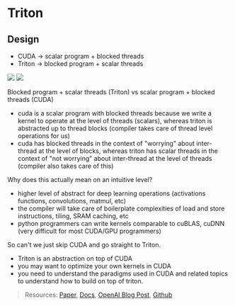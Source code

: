 # Triton

## Design

- CUDA -> scalar program + blocked threads
- Triton -> blocked program + scalar threads

![](../assets/triton1.png)
![](../assets/triton2.png)

Blocked program + scalar threads (Triton) vs scalar program + blocked threads (CUDA)
- cuda is a scalar program with blocked threads because we write a kernel to operate at the level of threads (scalars), whereas triton is abstracted up to thread blocks (compiler takes care of thread level operations for us)
- cuda has blocked threads in the context of "worrying" about inter-thread at the level of blocks, whereas triton has scalar threads in the context of "not worrying" about inter-thread at the level of threads (compiler also takes care of this)

Why does this actually mean on an intuitive level?

- higher level of abstract for deep learning operations (activations functions, convolutions, matmul, etc)
- the compiler will take care of boilerplate complexities of load and store instructions, tiling, SRAM caching, etc
- python programmers can write kernels comparable to cuBLAS, cuDNN (very difficult for most CUDA/GPU programmers)

So can't we just skip CUDA and go straight to Triton.

- Triton is an abstraction on top of CUDA
- you may want to optimize your own kernels in CUDA
- you need to understand the paradigms used in CUDA and related topics to understand how to build on top of triton.

> Resources: [Paper](https://www.eecs.harvard.edu/~htk/publication/2019-mapl-tillet-kung-cox.pdf), [Docs](https://triton-lang.org/main/index.html), [OpenAI Blog Post](https://openai.com/index/triton/), [Github](https://github.com/triton-lang/triton)
